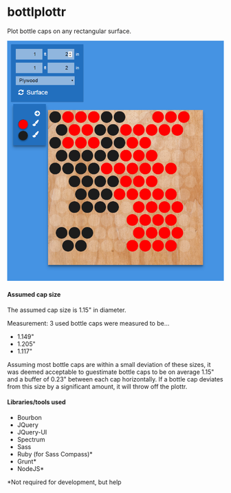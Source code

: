 # bottlplottr
Plot bottle caps on any rectangular surface.
 
![ScreenShot](/screen-shots/ss2.png)

#### Assumed cap size
The assumed cap size is 1.15" in diameter.

Measurement: 3 used bottle caps were measured to be...

  * 1.149"
  * 1.205"
  * 1.117"

Assuming most bottle caps are within a small deviation of these sizes, it was deemed acceptable to guestimate bottle caps to be on average 1.15" and a buffer of 0.23" between each cap horizontally. If a bottle cap deviates from this size by a significant amount, it will throw off the plottr.


#### Libraries/tools used
* Bourbon
* JQuery
* JQuery-UI
* Spectrum
* Sass
* Ruby (for Sass Compass)*
* Grunt*
* NodeJS*

*Not required for development, but help
